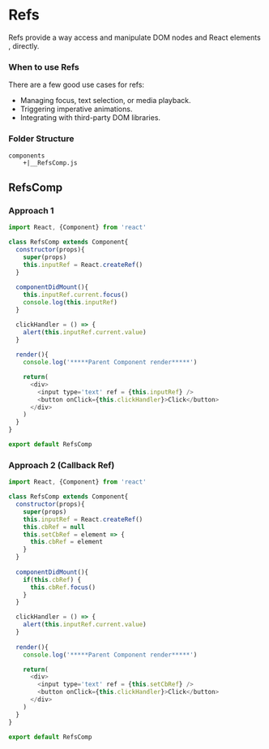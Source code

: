 # Refs

Refs provide a way access and manipulate DOM nodes and React elements , directly.

### When to use Refs

There are a few good use cases for refs:
- Managing focus, text selection, or media playback.
- Triggering imperative animations.
- Integrating with third-party DOM libraries.

### Folder Structure
```
components
    +|__RefsComp.js
```
##  RefsComp

### Approach 1

```js
import React, {Component} from 'react'

class RefsComp extends Component{
  constructor(props){
    super(props)
    this.inputRef = React.createRef()
  }
  
  componentDidMount(){
    this.inputRef.current.focus()
    console.log(this.inputRef)
  }

  clickHandler = () => {
    alert(this.inputRef.current.value)
  }
  
  render(){
    console.log('*****Parent Component render*****')

    return(
      <div>
        <input type='text' ref = {this.inputRef} />
        <button onClick={this.clickHandler}>Click</button>
      </div>
    )
  }
}

export default RefsComp
```

### Approach 2 (Callback Ref)
```js
import React, {Component} from 'react'

class RefsComp extends Component{
  constructor(props){
    super(props)
    this.inputRef = React.createRef()
    this.cbRef = null
    this.setCbRef = element => {
      this.cbRef = element
    }
  }
  
  componentDidMount(){
    if(this.cbRef) {
      this.cbRef.focus()
    }
  }

  clickHandler = () => {
    alert(this.inputRef.current.value)
  }
  
  render(){
    console.log('*****Parent Component render*****')

    return(
      <div>
        <input type='text' ref = {this.setCbRef} />
        <button onClick={this.clickHandler}>Click</button>
      </div>
    )
  }
}

export default RefsComp
```
